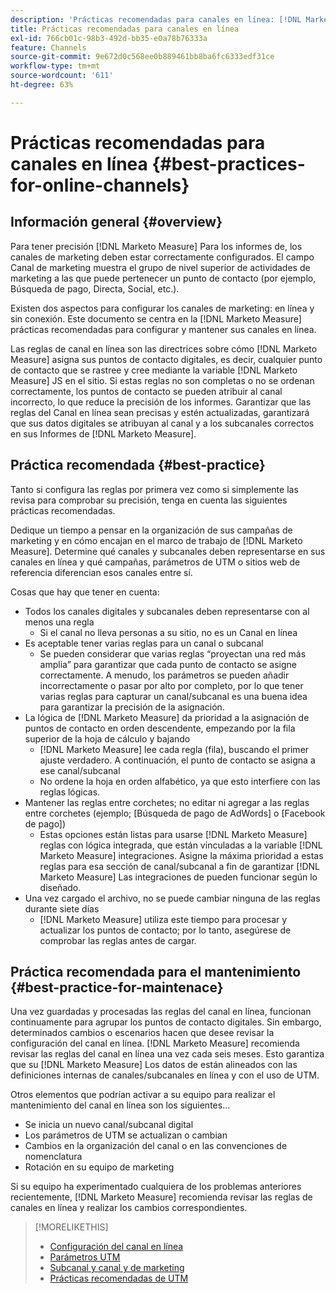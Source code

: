 ```yaml
---
description: 'Prácticas recomendadas para canales en línea: [!DNL Marketo Measure]'
title: Prácticas recomendadas para canales en línea
exl-id: 766cb01c-98b3-492d-bb35-e0a78b76333a
feature: Channels
source-git-commit: 9e672d0c568ee0b889461bb8ba6fc6333edf31ce
workflow-type: tm+mt
source-wordcount: '611'
ht-degree: 63%

---
```


# Prácticas recomendadas para canales en línea {#best-practices-for-online-channels}

## Información general {#overview}

Para tener precisión [!DNL Marketo Measure] Para los informes de, los canales de marketing deben estar correctamente configurados. El campo Canal de marketing muestra el grupo de nivel superior de actividades de marketing a las que puede pertenecer un punto de contacto (por ejemplo, Búsqueda de pago, Directa, Social, etc.).

Existen dos aspectos para configurar los canales de marketing: en línea y sin conexión. Este documento se centra en la [!DNL Marketo Measure] prácticas recomendadas para configurar y mantener sus canales en línea.

Las reglas de canal en línea son las directrices sobre cómo [!DNL Marketo Measure] asigna sus puntos de contacto digitales, es decir, cualquier punto de contacto que se rastree y cree mediante la variable [!DNL Marketo Measure] JS en el sitio. Si estas reglas no son completas o no se ordenan correctamente, los puntos de contacto se pueden atribuir al canal incorrecto, lo que reduce la precisión de los informes. Garantizar que las reglas del Canal en línea sean precisas y estén actualizadas, garantizará que sus datos digitales se atribuyan al canal y a los subcanales correctos en sus Informes de [!DNL Marketo Measure].

## Práctica recomendada {#best-practice}

Tanto si configura las reglas por primera vez como si simplemente las revisa para comprobar su precisión, tenga en cuenta las siguientes prácticas recomendadas.

Dedique un tiempo a pensar en la organización de sus campañas de marketing y en cómo encajan en el marco de trabajo de [!DNL Marketo Measure]. Determine qué canales y subcanales deben representarse en sus canales en línea y qué campañas, parámetros de UTM o sitios web de referencia diferencian esos canales entre sí.

Cosas que hay que tener en cuenta:

* Todos los canales digitales y subcanales deben representarse con al menos una regla
   * Si el canal no lleva personas a su sitio, no es un Canal en línea
* Es aceptable tener varias reglas para un canal o subcanal
   * Se pueden considerar que varias reglas “proyectan una red más amplia” para garantizar que cada punto de contacto se asigne correctamente. A menudo, los parámetros se pueden añadir incorrectamente o pasar por alto por completo, por lo que tener varias reglas para capturar un canal/subcanal es una buena idea para garantizar la precisión de la asignación.
* La lógica de [!DNL Marketo Measure] da prioridad a la asignación de puntos de contacto en orden descendente, empezando por la fila superior de la hoja de cálculo y bajando 
   * [!DNL Marketo Measure] lee cada regla (fila), buscando el primer ajuste verdadero. A continuación, el punto de contacto se asigna a ese canal/subcanal
   * No ordene la hoja en orden alfabético, ya que esto interfiere con las reglas lógicas.
* Mantener las reglas entre corchetes; no editar ni agregar a las reglas entre corchetes (ejemplo; [Búsqueda de pago de AdWords] o [Facebook de pago])
   * Estas opciones están listas para usarse [!DNL Marketo Measure] reglas con lógica integrada, que están vinculadas a la variable [!DNL Marketo Measure] integraciones. Asigne la máxima prioridad a estas reglas para esa sección de canal/subcanal a fin de garantizar [!DNL Marketo Measure] Las integraciones de pueden funcionar según lo diseñado.
* Una vez cargado el archivo, no se puede cambiar ninguna de las reglas durante siete días
   * [!DNL Marketo Measure] utiliza este tiempo para procesar y actualizar los puntos de contacto; por lo tanto, asegúrese de comprobar las reglas antes de cargar.

## Práctica recomendada para el mantenimiento {#best-practice-for-maintenace}

Una vez guardadas y procesadas las reglas del canal en línea, funcionan continuamente para agrupar los puntos de contacto digitales. Sin embargo, determinados cambios o escenarios hacen que desee revisar la configuración del canal en línea. [!DNL Marketo Measure] recomienda revisar las reglas del canal en línea una vez cada seis meses. Esto garantiza que su [!DNL Marketo Measure] Los datos de están alineados con las definiciones internas de canales/subcanales en línea y con el uso de UTM.

Otros elementos que podrían activar a su equipo para realizar el mantenimiento del canal en línea son los siguientes…

* Se inicia un nuevo canal/subcanal digital
* Los parámetros de UTM se actualizan o cambian
* Cambios en la organización del canal o en las convenciones de nomenclatura
* Rotación en su equipo de marketing

Si su equipo ha experimentado cualquiera de los problemas anteriores recientemente, [!DNL Marketo Measure] recomienda revisar las reglas de canales en línea y realizar los cambios correspondientes.

>[!MORELIKETHIS]
>
>* [Configuración del canal en línea](/help/channel-tracking-and-setup/online-channels/online-custom-channel-setup.md)
>* [Parámetros UTM](/help/channel-tracking-and-setup/online-channels/utm-parameters.md)
>* [Subcanal y canal y de marketing](/help/channel-tracking-and-setup/online-channels/marketing-channels-and-subchannels.md)
>* [Prácticas recomendadas de UTM](/help/channel-tracking-and-setup/online-channels/best-practices-for-setting-up-utm-parameters.md)
